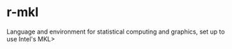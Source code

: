 # r-mkl
Language and environment for statistical computing and graphics, set up to use Intel's MKL>
